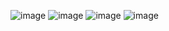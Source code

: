 ![image](https://github.com/user-attachments/assets/4547cc69-34d8-40ff-b2af-2257e11b9caf)
![image](https://github.com/user-attachments/assets/924cabd0-357d-4a89-a1c8-05b7db6a0311)
![image](https://github.com/user-attachments/assets/f383396f-68da-47bb-a13b-66c2e53a3ffa)
![image](https://github.com/user-attachments/assets/c94008ff-26be-417d-9abb-c741bf37d58a)
